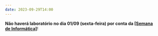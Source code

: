 ```yaml
---
date: 2023-09-29T14:00
---
```

**Não haverá laboratório no dia 01/09 (sexta-feira) por conta da [[Semana de Informática]](https://semanainfoufv.github.io/SI2023/)**!